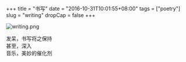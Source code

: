 +++
title = "书写"
date = "2016-10-31T10:01:55+08:00"
tags = ["poetry"]
slug = "writing"
dropCap = false
+++

![writing.png](/images/writing.png)

发呆，书写将之保持  
甚至，深入  
音乐，美妙的催化剂
